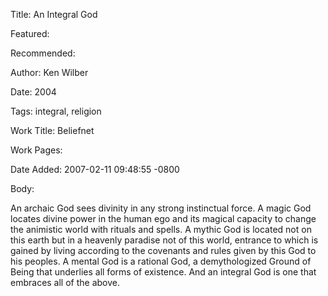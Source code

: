 Title: An Integral God

Featured: 

Recommended: 

Author: Ken Wilber

Date: 2004

Tags: integral, religion

Work Title: Beliefnet

Work Pages:  

Date Added: 2007-02-11 09:48:55 -0800

Body:

An archaic God sees divinity in any strong instinctual force. A magic God locates divine power in the human ego and its magical capacity to change the animistic world with rituals and spells. A mythic God is located not on this earth but in a heavenly paradise not of this world, entrance to which is gained by living according to the covenants and rules given by this God to his peoples. A mental God is a rational God, a demythologized Ground of Being that underlies all forms of existence. And an integral God is one that embraces all of the above.


